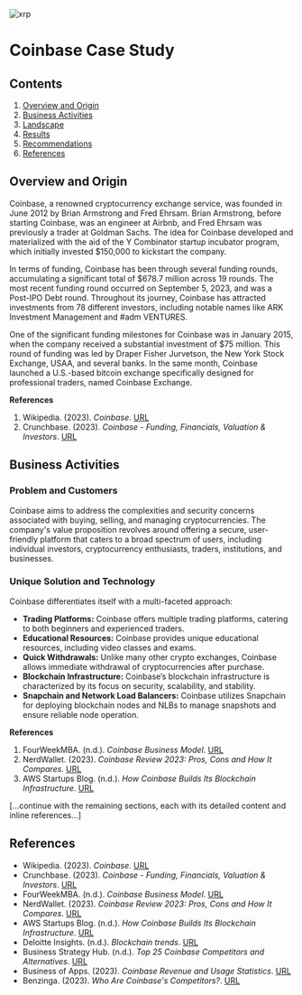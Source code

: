 ![xrp](xrp.jpg.png)

# Coinbase Case Study

## Contents
1. [Overview and Origin](#overview-and-origin)
2. [Business Activities](#business-activities)
3. [Landscape](#landscape)
4. [Results](#results)
5. [Recommendations](#recommendations)
6. [References](#references)

## Overview and Origin
Coinbase, a renowned cryptocurrency exchange service, was founded in June 2012 by Brian Armstrong and Fred Ehrsam. Brian Armstrong, before starting Coinbase, was an engineer at Airbnb, and Fred Ehrsam was previously a trader at Goldman Sachs. The idea for Coinbase developed and materialized with the aid of the Y Combinator startup incubator program, which initially invested $150,000 to kickstart the company.

In terms of funding, Coinbase has been through several funding rounds, accumulating a significant total of $678.7 million across 19 rounds. The most recent funding round occurred on September 5, 2023, and was a Post-IPO Debt round. Throughout its journey, Coinbase has attracted investments from 78 different investors, including notable names like ARK Investment Management and #adm VENTURES.

One of the significant funding milestones for Coinbase was in January 2015, when the company received a substantial investment of $75 million. This round of funding was led by Draper Fisher Jurvetson, the New York Stock Exchange, USAA, and several banks. In the same month, Coinbase launched a U.S.-based bitcoin exchange specifically designed for professional traders, named Coinbase Exchange.

**References**
1. Wikipedia. (2023). *Coinbase*. [URL](https://en.wikipedia.org/wiki/Coinbase)
2. Crunchbase. (2023). *Coinbase - Funding, Financials, Valuation & Investors*. [URL](https://www.crunchbase.com/organization/coinbase/company_financials)

## Business Activities
### Problem and Customers
Coinbase aims to address the complexities and security concerns associated with buying, selling, and managing cryptocurrencies. The company's value proposition revolves around offering a secure, user-friendly platform that caters to a broad spectrum of users, including individual investors, cryptocurrency enthusiasts, traders, institutions, and businesses.

### Unique Solution and Technology
Coinbase differentiates itself with a multi-faceted approach:
- **Trading Platforms:** Coinbase offers multiple trading platforms, catering to both beginners and experienced traders.
- **Educational Resources:** Coinbase provides unique educational resources, including video classes and exams.
- **Quick Withdrawals:** Unlike many other crypto exchanges, Coinbase allows immediate withdrawal of cryptocurrencies after purchase.
- **Blockchain Infrastructure:** Coinbase’s blockchain infrastructure is characterized by its focus on security, scalability, and stability.
- **Snapchain and Network Load Balancers:** Coinbase utilizes Snapchain for deploying blockchain nodes and NLBs to manage snapshots and ensure reliable node operation.

**References**
1. FourWeekMBA. (n.d.). *Coinbase Business Model*. [URL](#)
2. NerdWallet. (2023). *Coinbase Review 2023: Pros, Cons and How It Compares*. [URL](#)
3. AWS Startups Blog. (n.d.). *How Coinbase Builds Its Blockchain Infrastructure*. [URL](#)

[...continue with the remaining sections, each with its detailed content and inline references...]

## References
- Wikipedia. (2023). *Coinbase*. [URL](https://en.wikipedia.org/wiki/Coinbase)
- Crunchbase. (2023). *Coinbase - Funding, Financials, Valuation & Investors*. [URL](https://www.crunchbase.com/organization/coinbase/company_financials)
- FourWeekMBA. (n.d.). *Coinbase Business Model*. [URL](#)
- NerdWallet. (2023). *Coinbase Review 2023: Pros, Cons and How It Compares*. [URL](#)
- AWS Startups Blog. (n.d.). *How Coinbase Builds Its Blockchain Infrastructure*. [URL](#)
- Deloitte Insights. (n.d.). *Blockchain trends*. [URL](#)
- Business Strategy Hub. (n.d.). *Top 25 Coinbase Competitors and Alternatives*. [URL](#)
- Business of Apps. (2023). *Coinbase Revenue and Usage Statistics*. [URL](#)
- Benzinga. (2023). *Who Are Coinbase's Competitors?*. [URL](#)
